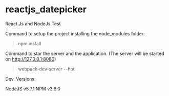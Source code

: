 # reactjs_datepicker
React.Js and NodeJs Test

Command to setup the project installing the node_modules folder:

> npm install

Command to star the server and the application. (The server will be started on http://127.0.0.1:8080)

> webpack-dev-server --hot

Dev. Versions:

NodeJS v5.7.1
NPM v3.8.0
